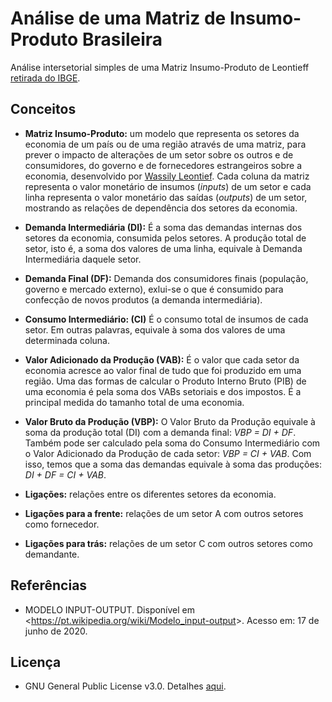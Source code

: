 # Análise de uma Matriz de Insumo-Produto Brasileira

Análise intersetorial simples de uma Matriz Insumo-Produto de Leontieff [retirada do IBGE](https://www.ibge.gov.br/estatisticas/economicas/contas-nacionais/9085-matriz-de-insumo-produto.html).

## Conceitos 

- **Matriz Insumo-Produto:** um modelo que representa os setores da economia de um país ou de uma região através de uma matriz, para prever o impacto de alterações de um setor sobre os outros e de consumidores, do governo e de fornecedores estrangeiros sobre a economia, desenvolvido por [Wassily Leontief](https://pt.wikipedia.org/wiki/Wassily_Leontief). Cada coluna da matriz representa o valor monetário de insumos (*inputs*) de um setor e cada linha representa o valor monetário das saídas (*outputs*) de um setor, mostrando as relações de dependência dos setores da economia. 

- **Demanda Intermediária (DI):** É a soma das demandas internas dos setores da economia, consumida pelos setores. A produção total de setor, isto é, a soma dos valores de uma linha, equivale à Demanda Intermediária daquele setor.

- **Demanda Final (DF):** Demanda dos consumidores finais (população, governo e mercado externo), exlui-se o que é consumido para confecção de novos produtos (a demanda intermediária).

- **Consumo Intermediário: (CI)** É o consumo total de insumos de cada setor. Em outras palavras, equivale à soma dos valores de uma determinada coluna.

- **Valor Adicionado da Produção (VAB):** É o valor que cada setor da economia acresce ao valor final de tudo que foi produzido em uma região. Uma das formas de calcular o Produto Interno Bruto (PIB) de uma economia é pela soma dos VABs setoriais e dos impostos. É a principal medida do tamanho total de uma economia.

- **Valor Bruto da Produção (VBP):** O Valor Bruto da Produção equivale à soma da produção total (DI) com a demanda final: *VBP = DI + DF*. Também pode ser calculado pela soma do Consumo Intermediário com o Valor Adicionado da Produção de cada setor: *VBP = CI + VAB*. Com isso, temos que a soma das demandas equivale à soma das produções: *DI + DF = CI + VAB*.

- **Ligações:** relações entre os diferentes setores da economia.

- **Ligações para a frente:** relações de um setor A com outros setores como fornecedor.

- **Ligações para trás:** relações de um setor C com outros setores como demandante.

## Referências

- MODELO INPUT-OUTPUT. Disponível em <<https://pt.wikipedia.org/wiki/Modelo_input-output>>. Acesso em: 17 de junho de 2020.

## Licença

- GNU General Public License v3.0. Detalhes [aqui](https://github.com/ArthurPavezzi/analise-matriz-leontieff/blob/master/LICENSE).
